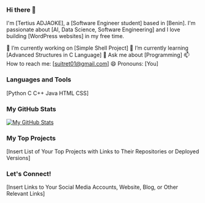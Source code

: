### Hi there 👋

I'm [Tertius ADJAOKE], a [Software Engineer student] based in [Benin]. I'm passionate about [AI, Data Science, Software Engineering] and I love building [WordPress websites] in my free time.

🔭 I’m currently working on [Simple Shell Project]
🌱 I’m currently learning [Advanced Structures in C Language]
💬 Ask me about [Programming]
📫 How to reach me: [suitret01@gmail.com]
😄 Pronouns: [You]

### Languages and Tools

[Python C C++ Java HTML CSS]

### My GitHub Stats

[![My GitHub Stats](https://github-readme-stats.vercel.app/api?username=Suitret&show_icons=true&title_color=2f80ed&text_color=434d58&icon_color=4c71f2&bg_color=fffefe&hide_border=false&theme=default&cache_seconds=14400&locale=en&border_radius=6)](https://github.com/Suitret)

### My Top Projects

[Insert List of Your Top Projects with Links to Their Repositories or Deployed Versions]

### Let's Connect!

[Insert Links to Your Social Media Accounts, Website, Blog, or Other Relevant Links]
